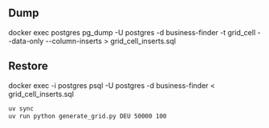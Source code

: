 ## Dump

docker exec postgres pg_dump -U postgres -d business-finder -t grid_cell --data-only --column-inserts > grid_cell_inserts.sql

## Restore

docker exec -i postgres psql -U postgres -d business-finder < grid_cell_inserts.sql

```bash
uv sync
uv run python generate_grid.py DEU 50000 100
```
